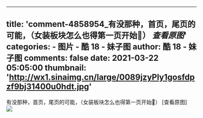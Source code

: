 
---
title: 'comment-4858954_有没那种，首页，尾页的可能，（女装板块怎么也得第一页开始🧐）
_查看原图_'
categories: 
    - 图片
    - 酷 18 - 妹子图
author: 酷 18 - 妹子图
comments: false
date: 2021-03-22 05:05:00
thumbnail: 'http://wx1.sinaimg.cn/large/0089jzyPly1gosfdpzf9bj31400u0hdt.jpg'
---

<div>   
有没那种，首页，尾页的可能，（女装板块怎么也得第一页开始🧐）
[查看原图]<br><img src="http://wx1.sinaimg.cn/large/0089jzyPly1gosfdpzf9bj31400u0hdt.jpg" referrerpolicy="no-referrer"><br>  
</div>
            